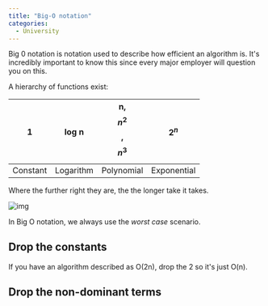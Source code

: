 ```yaml
---
title: "Big-O notation"
categories:
  - University
---
```


Big 0 notation is notation used to describe how efficient an algorithm is. It's incredibly important to know this since every major employer will question you on this.

A hierarchy of functions exist:

1 | log n| n, $$n^2$$, $$n^3$$ | $$2^n$$
--- | --- | --- | ---
Constant | Logarithm | Polynomial | Exponential

Where the further right they are, the the longer take it takes.

![img](https://www.daveperrett.com/images/articles/2010-12-07-comp-sci-101-big-o-notation/Time_Complexity.png)

In Big O notation, we always use the *worst case* scenario.

## Drop the constants

If you have an algorithm described as O(2n), drop the 2 so it's just O(n).

## Drop the non-dominant terms